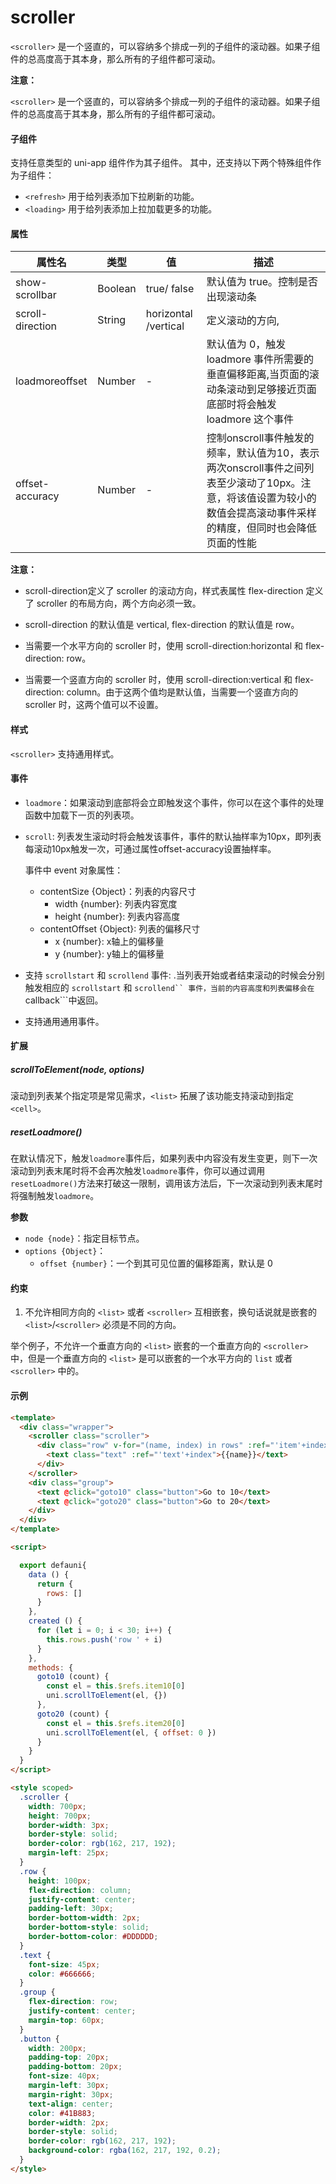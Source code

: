 # scroller

```<scroller>``` 是一个竖直的，可以容纳多个排成一列的子组件的滚动器。如果子组件的总高度高于其本身，那么所有的子组件都可滚动。

**注意：** 

```<scroller>``` 是一个竖直的，可以容纳多个排成一列的子组件的滚动器。如果子组件的总高度高于其本身，那么所有的子组件都可滚动。

#### 子组件

支持任意类型的 uni-app 组件作为其子组件。 其中，还支持以下两个特殊组件作为子组件：

* ```<refresh>``` 用于给列表添加下拉刷新的功能。
* ```<loading>``` 用于给列表添加上拉加载更多的功能。

#### 属性


|属性名	|类型	|值		|描述|
|----|----|----|----|
|show-scrollbar	|Boolean	|true/ false	|默认值为 true。控制是否出现滚动条|
|scroll-direction	|String	|horizontal /vertical|定义滚动的方向,|
|loadmoreoffset 	|Number	|-|默认值为 0，触发 loadmore 事件所需要的垂直偏移距离,当页面的滚动条滚动到足够接近页面底部时将会触发 loadmore 这个事件|
|offset-accuracy 	|Number	|-|控制onscroll事件触发的频率，默认值为10，表示两次onscroll事件之间列表至少滚动了10px。注意，将该值设置为较小的数值会提高滚动事件采样的精度，但同时也会降低页面的性能|

**注意：**

* scroll-direction定义了 scroller 的滚动方向，样式表属性 flex-direction 定义了 scroller 的布局方向，两个方向必须一致。

* scroll-direction 的默认值是 vertical, flex-direction 的默认值是 row。

* 当需要一个水平方向的 scroller 时，使用 scroll-direction:horizontal 和 flex-direction: row。

* 当需要一个竖直方向的 scroller 时，使用 scroll-direction:vertical 和 flex-direction: column。由于这两个值均是默认值，当需要一个竖直方向的 scroller 时，这两个值可以不设置。

#### 样式

```<scroller>``` 支持通用样式。

#### 事件

* ```loadmore```：如果滚动到底部将会立即触发这个事件，你可以在这个事件的处理函数中加载下一页的列表项。
* ```scroll```: 列表发生滚动时将会触发该事件，事件的默认抽样率为10px，即列表每滚动10px触发一次，可通过属性offset-accuracy设置抽样率。
  
  事件中 event 对象属性：

    * contentSize {Object}：列表的内容尺寸
        * width {number}: 列表内容宽度
        * height {number}: 列表内容高度
    * contentOffset {Object}: 列表的偏移尺寸
        * x {number}: x轴上的偏移量
        * y {number}: y轴上的偏移量
* 支持 ```scrollstart``` 和 ```scrollend``` 事件: .当列表开始或者结束滚动的时候会分别触发相应的 ```scrollstart``` 和 ```scrollend`` 事件，当前的内容高度和列表偏移会在```callback```中返回。
* 支持通用通用事件。

#### 扩展

##### scrollToElement(node, options)

滚动到列表某个指定项是常见需求，```<list>``` 拓展了该功能支持滚动到指定 ```<cell>```。

##### resetLoadmore() 

在默认情况下，触发```loadmore```事件后，如果列表中内容没有发生变更，则下一次滚动到列表末尾时将不会再次触发```loadmore```事件，你可以通过调用```resetLoadmore()```方法来打破这一限制，调用该方法后，下一次滚动到列表末尾时将强制触发```loadmore```。

**参数**

* ```node {node}```：指定目标节点。
* ```options {Object}```：
  * ```offset {number}```：一个到其可见位置的偏移距离，默认是 0

#### 约束  

1. 不允许相同方向的 ```<list>``` 或者 ```<scroller>``` 互相嵌套，换句话说就是嵌套的 ```<list>```/```<scroller>``` 必须是不同的方向。

  举个例子，不允许一个垂直方向的 ```<list>``` 嵌套的一个垂直方向的 ```<scroller>``` 中，但是一个垂直方向的 ```<list>``` 是可以嵌套的一个水平方向的 ```list``` 或者 ```<scroller>``` 中的。


#### 示例

```html
<template>
  <div class="wrapper">
    <scroller class="scroller">
      <div class="row" v-for="(name, index) in rows" :ref="'item'+index">
        <text class="text" :ref="'text'+index">{{name}}</text>
      </div>
    </scroller>
    <div class="group">
      <text @click="goto10" class="button">Go to 10</text>
      <text @click="goto20" class="button">Go to 20</text>
    </div>
  </div>
</template>

<script>

  export defauni{
    data () {
      return {
        rows: []
      }
    },
    created () {
      for (let i = 0; i < 30; i++) {
        this.rows.push('row ' + i)
      }
    },
    methods: {
      goto10 (count) {
        const el = this.$refs.item10[0]
        uni.scrollToElement(el, {})
      },
      goto20 (count) {
        const el = this.$refs.item20[0]
        uni.scrollToElement(el, { offset: 0 })
      }
    }
  }
</script>

<style scoped>
  .scroller {
    width: 700px;
    height: 700px;
    border-width: 3px;
    border-style: solid;
    border-color: rgb(162, 217, 192);
    margin-left: 25px;
  }
  .row {
    height: 100px;
    flex-direction: column;
    justify-content: center;
    padding-left: 30px;
    border-bottom-width: 2px;
    border-bottom-style: solid;
    border-bottom-color: #DDDDDD;
  }
  .text {
    font-size: 45px;
    color: #666666;
  }
  .group {
    flex-direction: row;
    justify-content: center;
    margin-top: 60px;
  }
  .button {
    width: 200px;
    padding-top: 20px;
    padding-bottom: 20px;
    font-size: 40px;
    margin-left: 30px;
    margin-right: 30px;
    text-align: center;
    color: #41B883;
    border-width: 2px;
    border-style: solid;
    border-color: rgb(162, 217, 192);
    background-color: rgba(162, 217, 192, 0.2);
  }
</style>
```